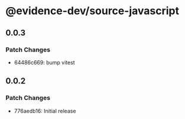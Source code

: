 # @evidence-dev/source-javascript

## 0.0.3

### Patch Changes

- 64486c669: bump vitest

## 0.0.2

### Patch Changes

- 776aedb16: Initial release
